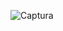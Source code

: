 ![Captura](https://github.com/Giuliano-Parra/Sport-Supp/assets/166229358/9fe5cad9-41a7-4918-842a-40e504fa1b1e)
